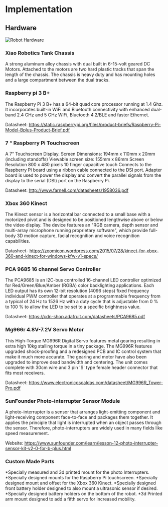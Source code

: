# Implementation

## Hardware
![Robot Hardware](/assets/images/robot-hardware.jpg)

### Xiao Robotics Tank Chassis

A strong aluminum alloy chassis with dual built in 6-15-volt geared DC Motors. Attached to the motors are two hard plastic tracks that span the length of the chassis. The chassis is heavy duty and has mounting holes and a large compartment between the dual tracks.

### Raspberry pi 3 B+

The Raspberry Pi 3 B+ has a 64-bit quad core processor running at 1.4 Ghz. It incorporates built-in WiFi and Bluetooth connectivity with enhanced dual-band 2.4 GHz and 5 GHz WiFi, Bluetooth 4.2/BLE and faster Ethernet.

Datasheet: https://static.raspberrypi.org/files/product-briefs/Raspberry-Pi-Model-Bplus-Product-Brief.pdf

### 7 “ Raspberry Pi Touchscreen

A 7” Touchscreen Display. Screen Dimensions: 194mm x 110mm x 20mm (including standoffs) Viewable screen size: 155mm x 86mm Screen Resolution 800 x 480 pixels 10 finger capacitive touch Connects to the Raspberry Pi board using a ribbon cable connected to the DSI port. Adapter board is used to power the display and convert the parallel signals from the display to the serial (DSI) port on the Raspberry Pi.

Datasheet: http://www.farnell.com/datasheets/1958036.pdf

### Xbox 360 Kinect

The Kinect sensor is a horizontal bar connected to a small base with a motorized pivot and is designed to be positioned lengthwise above or below the video display. The device features an "RGB camera, depth sensor and multi-array microphone running proprietary software", which provide full-body 3D motion capture, facial recognition and voice recognition capabilities.

Datasheet- https://zoomicon.wordpress.com/2015/07/28/kinect-for-xbox-360-and-kinect-for-windows-kfw-v1-specs/

### PCA 9685 16 channel Servo Controller

The PCA9685 is an I2C-bus controlled 16-channel LED controller optimized for Red/Green/Blue/Amber (RGBA) color backlighting applications. Each LED output has its own 12-bit resolution (4096 steps) fixed frequency individual PWM controller that operates at a programmable frequency from a typical of 24 Hz to 1526 Hz with a duty cycle that is adjustable from 0 % to 100 % to allow the LED to be set to a specific brightness value. 

Datasheet: https://cdn-shop.adafruit.com/datasheets/PCA9685.pdf

### Mg966r 4.8V-7.2V Servo Motor

This High-Torque MG996R Digital Servo features metal gearing resulting in extra high 10kg stalling torque in a tiny package. The MG996R features upgraded shock-proofing and a redesigned PCB and IC control system that make it much more accurate. The gearing and motor have also been upgraded to improve dead bandwidth and centering. The unit comes complete with 30cm wire and 3 pin 'S' type female header connector that fits most receivers.

Datasheet: https://www.electronicoscaldas.com/datasheet/MG996R_Tower-Pro.pdf

### SunFounder Photo-interrupter Sensor Module

A photo-interrupter is a sensor that arranges light-emitting component and light-receiving component face-to-face and packages them together. It applies the principle that light is interrupted when an object passes through the sensor. Therefore, photo-interrupters are widely used in many fields like speed measurement. 

Website: https://www.sunfounder.com/learn/lesson-12-photo-interrupter-sensor-kit-v2-0-for-b-plus.html

### Custom Made Parts

*Specially measured and 3d printed mount for the photo Interrupters.
*Specially designed mounts for the Raspberry Pi touchscreen.
*Specially designed mount and offset for the Xbox 360 Kinect.
*Specially designed front battery holder designed to also mount a ultrasonic sensor if desired.
*Specially designed battery holders on the bottom of the robot.
*3d Printed arm mount designed to add a fifth servo for increased mobility.

